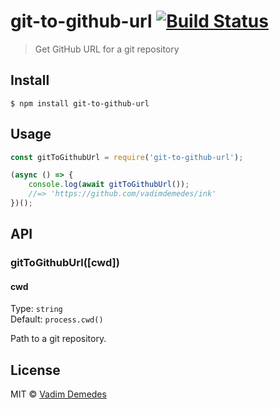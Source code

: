 # git-to-github-url [![Build Status](https://travis-ci.org/vadimdemedes/git-to-github-url.svg?branch=master)](https://travis-ci.org/vadimdemedes/git-to-github-url)

> Get GitHub URL for a git repository


## Install

```
$ npm install git-to-github-url
```


## Usage

```js
const gitToGithubUrl = require('git-to-github-url');

(async () => {
	console.log(await gitToGithubUrl());
	//=> 'https://github.com/vadimdemedes/ink'
})();
```


## API

### gitToGithubUrl([cwd])

#### cwd

Type: `string`<br>
Default: `process.cwd()`

Path to a git repository.


## License

MIT © [Vadim Demedes](https://github.com/vadimdemedes)

